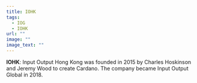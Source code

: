 ```yaml
---
title: IOHK
tags:
  - IOG
  - IOHK
url: ""
image: ""
image_text: ""
---
```


**IOHK**: Input Output Hong Kong was founded in 2015 by Charles Hoskinson and Jeremy Wood to create Cardano. The company became Input Output Global in 2018.
